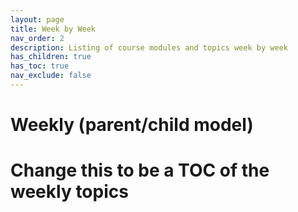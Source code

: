 ```yaml
---
layout: page
title: Week by Week
nav_order: 2
description: Listing of course modules and topics week by week
has_children: true
has_toc: true
nav_exclude: false
---
```


# Weekly (parent/child model)
# Change this to be a TOC of the weekly topics


